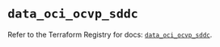 # `data_oci_ocvp_sddc`

Refer to the Terraform Registry for docs: [`data_oci_ocvp_sddc`](https://registry.terraform.io/providers/hashicorp/oci/7.19.0/docs/data-sources/ocvp_sddc).
